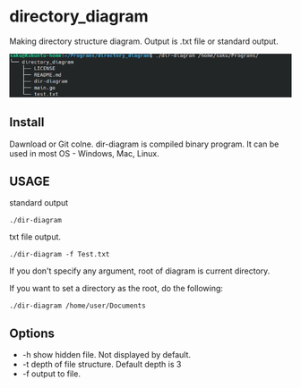 # directory_diagram

Making directory structure diagram. Output is .txt file or standard output.

![alt text](/img/example.png)

## Install

Dawnload or Git colne. dir-diagram is compiled binary program. It can be used in most OS - Windows, Mac, Linux.

## USAGE

standard output

```
./dir-diagram 
```

txt file output. 

```
./dir-diagram -f Test.txt
```

If you don't specify any argument, root of diagram is current directory.

If you want to set a directory as the root, do the following:

```
./dir-diagram /home/user/Documents
```

## Options

- -h show hidden file. Not displayed by default.
- -t depth of file structure. Default depth is 3
- -f output to file.
